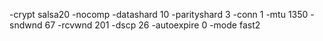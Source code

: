-crypt salsa20 -nocomp -datashard 10 -parityshard 3 -conn 1 -mtu 1350 -sndwnd 67 -rcvwnd 201 -dscp 26 -autoexpire 0 -mode fast2
